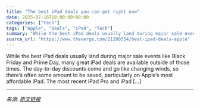 ```yaml
---
title: "The best iPad deals you can get right now"
date: 2025-07-16T18:00:00+08:00
categories: ["tech"]
tags: ["Apple", "Deals", "iPad", "Tech"]
summary: "While the best iPad deals usually land during major sale events like Black Friday and Prime Day,&#160;many great iPad deals are available outside of those times. The day-to-day discounts come and go l"
source_url: "https://www.theverge.com/21280354/best-ipad-deals-apple"
---
```


While the best iPad deals usually land during major sale events like Black Friday and Prime Day,&#160;many great iPad deals are available outside of those times. The day-to-day discounts come and go like changing winds, so there’s often some amount to be saved, particularly on Apple’s most affordable iPad. The most recent&#160;iPad Pro and iPad [&#8230;]

---

*来源: [原文链接](https://www.theverge.com/21280354/best-ipad-deals-apple)*
